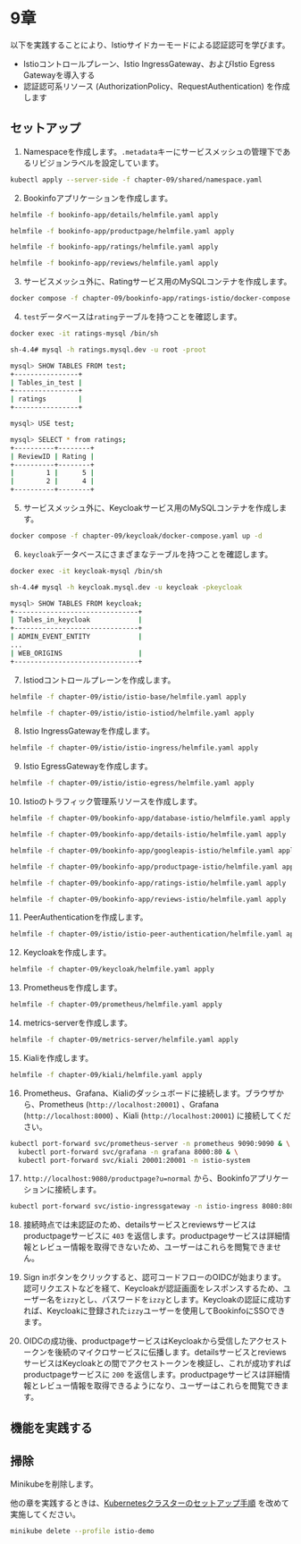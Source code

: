# 9章

以下を実践することにより、Istioサイドカーモードによる認証認可を学びます。

- Istioコントロールプレーン、Istio IngressGateway、およびIstio Egress Gatewayを導入する
- 認証認可系リソース (AuthorizationPolicy、RequestAuthentication) を作成します

## セットアップ

1. Namespaceを作成します。`.metadata`キーにサービスメッシュの管理下であるリビジョンラベルを設定しています。

```bash
kubectl apply --server-side -f chapter-09/shared/namespace.yaml
```

2. Bookinfoアプリケーションを作成します。

```bash
helmfile -f bookinfo-app/details/helmfile.yaml apply

helmfile -f bookinfo-app/productpage/helmfile.yaml apply

helmfile -f bookinfo-app/ratings/helmfile.yaml apply

helmfile -f bookinfo-app/reviews/helmfile.yaml apply
```

3. サービスメッシュ外に、Ratingサービス用のMySQLコンテナを作成します。

```bash
docker compose -f chapter-09/bookinfo-app/ratings-istio/docker-compose.yaml up -d
```

4. `test`データベースは`rating`テーブルを持つことを確認します。

```bash
docker exec -it ratings-mysql /bin/sh

sh-4.4# mysql -h ratings.mysql.dev -u root -proot

mysql> SHOW TABLES FROM test;
+----------------+
| Tables_in_test |
+----------------+
| ratings        |
+----------------+

mysql> USE test;

mysql> SELECT * from ratings;
+----------+--------+
| ReviewID | Rating |
+----------+--------+
|        1 |      5 |
|        2 |      4 |
+----------+--------+
```

5. サービスメッシュ外に、Keycloakサービス用のMySQLコンテナを作成します。

```bash
docker compose -f chapter-09/keycloak/docker-compose.yaml up -d
```

6. `keycloak`データベースにさまざまなテーブルを持つことを確認します。

```bash
docker exec -it keycloak-mysql /bin/sh

sh-4.4# mysql -h keycloak.mysql.dev -u keycloak -pkeycloak

mysql> SHOW TABLES FROM keycloak;
+-------------------------------+
| Tables_in_keycloak            |
+-------------------------------+
| ADMIN_EVENT_ENTITY            |
...
| WEB_ORIGINS                   |
+-------------------------------+
```

7. Istiodコントロールプレーンを作成します。

```bash
helmfile -f chapter-09/istio/istio-base/helmfile.yaml apply

helmfile -f chapter-09/istio/istio-istiod/helmfile.yaml apply
```

8. Istio IngressGatewayを作成します。

```bash
helmfile -f chapter-09/istio/istio-ingress/helmfile.yaml apply
```

9. Istio EgressGatewayを作成します。

```bash
helmfile -f chapter-09/istio/istio-egress/helmfile.yaml apply
```

10. Istioのトラフィック管理系リソースを作成します。

```bash
helmfile -f chapter-09/bookinfo-app/database-istio/helmfile.yaml apply

helmfile -f chapter-09/bookinfo-app/details-istio/helmfile.yaml apply

helmfile -f chapter-09/bookinfo-app/googleapis-istio/helmfile.yaml apply

helmfile -f chapter-09/bookinfo-app/productpage-istio/helmfile.yaml apply

helmfile -f chapter-09/bookinfo-app/ratings-istio/helmfile.yaml apply

helmfile -f chapter-09/bookinfo-app/reviews-istio/helmfile.yaml apply
```

11. PeerAuthenticationを作成します。

```bash
helmfile -f chapter-09/istio/istio-peer-authentication/helmfile.yaml apply
```

12. Keycloakを作成します。

```bash
helmfile -f chapter-09/keycloak/helmfile.yaml apply
```

13. Prometheusを作成します。

```bash
helmfile -f chapter-09/prometheus/helmfile.yaml apply
```

14. metrics-serverを作成します。

```bash
helmfile -f chapter-09/metrics-server/helmfile.yaml apply
```

15. Kialiを作成します。

```bash
helmfile -f chapter-09/kiali/helmfile.yaml apply
```

16. Prometheus、Grafana、Kialiのダッシュボードに接続します。ブラウザから、Prometheus (`http://localhost:20001`) 、Grafana (`http://localhost:8000`) 、Kiali (`http://localhost:20001`) に接続してください。

```bash
kubectl port-forward svc/prometheus-server -n prometheus 9090:9090 & \
  kubectl port-forward svc/grafana -n grafana 8000:80 & \
  kubectl port-forward svc/kiali 20001:20001 -n istio-system
```

17. `http://localhost:9080/productpage?u=normal` から、Bookinfoアプリケーションに接続します。

```bash
kubectl port-forward svc/istio-ingressgateway -n istio-ingress 8080:8080 9080:9080
```

18. 接続時点では未認証のため、detailsサービスとreviewsサービスはproductpageサービスに `403` を返信します。productpageサービスは詳細情報とレビュー情報を取得できないため、ユーザーはこれらを閲覧できません。

19. Sign inボタンをクリックすると、認可コードフローのOIDCが始まります。認可リクエストなどを経て、Keycloakが認証画面をレスポンスするため、ユーザー名を`izzy`とし、パスワードを`izzy`とします。Keycloakの認証に成功すれば、Keycloakに登録された`izzy`ユーザーを使用してBookinfoにSSOできます。

20. OIDCの成功後、productpageサービスはKeycloakから受信したアクセストークンを後続のマイクロサービスに伝播します。detailsサービスとreviewsサービスはKeycloakとの間でアクセストークンを検証し、これが成功すればproductpageサービスに `200` を返信します。productpageサービスは詳細情報とレビュー情報を取得できるようになり、ユーザーはこれらを閲覧できます。

## 機能を実践する

## 掃除

Minikubeを削除します。

他の章を実践するときは、[Kubernetesクラスターのセットアップ手順](../README.md) を改めて実施してください。

```bash
minikube delete --profile istio-demo
```
